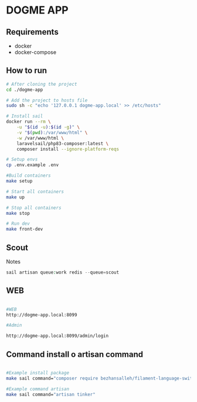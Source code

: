 # DOGME APP

## Requirements

-   docker
-   docker-compose

## How to run

```bash
# After cloning the project
cd ./dogme-app

# Add the project to hosts file
sudo sh -c "echo '127.0.0.1 dogme-app.local' >> /etc/hosts"

# Install sail
docker run --rm \
    -u "$(id -u):$(id -g)" \
    -v "$(pwd):/var/www/html" \
    -w /var/www/html \
    laravelsail/php83-composer:latest \
    composer install --ignore-platform-reqs

# Setup envs
cp .env.example .env

#Build containers
make setup

# Start all containers
make up

# Stop all containers
make stop

# Run dev
make front-dev
```

## Scout

Notes

```php
sail artisan queue:work redis --queue=scout
```

## WEB

```bash

#WEB
http://dogme-app.local:8099

#Admin

http://dogme-app.local:8099/admin/login
```

## Command install o artisan command

```bash

#Example install package
make sail command="composer require bezhansalleh/filament-language-switch"

#Example command artisan
make sail command="artisan tinker"
```
